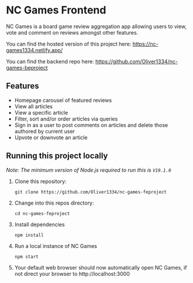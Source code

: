 # NC Games Frontend

NC Games is a board game review aggregation app allowing users to view, vote and comment on reviews amongst other features.

You can find the hosted version of this project here:
https://nc-games1334.netlify.app/

You can find the backend repo here:
https://github.com/Oliver1334/nc-games-beproject

## Features

* Homepage carousel of featured reviews
* View all articles
* View a specific article
* Filter, sort and/or order articles via queries
* Sign in as a user to post comments on articles and delete those authored by current user
* Upvote or downvote an article



## Running this project locally

*Note: The minimum version of Node.js required to run this is `V19.1.0`*

1. Clone this repository:
   ```
   git clone https://github.com/Oliver1334/nc-games-feproject
   ```

2. Change into this repos directory:
   ```
   cd nc-games-feproject
   ```

3. Install dependencies
   ```
   npm install
   ```

4. Run a local instance of NC Games
   ```
   npm start
   ```
   
5. Your default web browser should now automatically open NC Games, if not direct your browser to http://localhost:3000 




